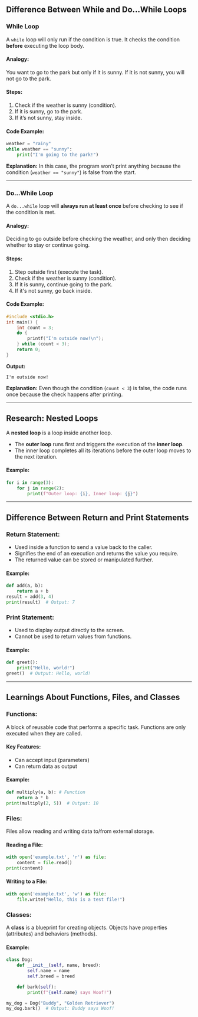## **Difference Between While and Do...While Loops**

### **While Loop**
A `while` loop will only run if the condition is true. It checks the condition **before** executing the loop body.

#### **Analogy:**
You want to go to the park but only if it is sunny. If it is not sunny, you will not go to the park.

#### **Steps:**
1. Check if the weather is sunny (condition).
2. If it is sunny, go to the park.
3. If it’s not sunny, stay inside.

#### **Code Example:**
```python
weather = "rainy"
while weather == "sunny":
    print("I'm going to the park!")
```
**Explanation:** In this case, the program won’t print anything because the condition (`weather == "sunny"`) is false from the start.

---

### **Do...While Loop**
A `do...while` loop will **always run at least once** before checking to see if the condition is met.

#### **Analogy:**
Deciding to go outside before checking the weather, and only then deciding whether to stay or continue going.

#### **Steps:**
1. Step outside first (execute the task).
2. Check if the weather is sunny (condition).
3. If it is sunny, continue going to the park.
4. If it's not sunny, go back inside.

#### **Code Example:**
```c
#include <stdio.h>
int main() {
    int count = 3;
    do {
        printf("I'm outside now!\n");
    } while (count < 3);
    return 0;
}
```
**Output:**
```
I'm outside now!
```
**Explanation:** Even though the condition (`count < 3`) is false, the code runs once because the check happens after printing.

---

## **Research: Nested Loops**
A **nested loop** is a loop inside another loop.
- The **outer loop** runs first and triggers the execution of the **inner loop**.
- The inner loop completes all its iterations before the outer loop moves to the next iteration.

#### **Example:**
```python
for i in range(3):
    for j in range(2):
        print(f"Outer loop: {i}, Inner loop: {j}")
```

---

## **Difference Between Return and Print Statements**
### **Return Statement:**
- Used inside a function to send a value back to the caller.
- Signifies the end of an execution and returns the value you require.
- The returned value can be stored or manipulated further.

#### **Example:**
```python
def add(a, b):
    return a + b
result = add(3, 4)
print(result)  # Output: 7
```

### **Print Statement:**
- Used to display output directly to the screen.
- Cannot be used to return values from functions.

#### **Example:**
```python
def greet():
    print("Hello, world!")
greet()  # Output: Hello, world!
```

---

## **Learnings About Functions, Files, and Classes**

### **Functions:**
A block of reusable code that performs a specific task. Functions are only executed when they are called.

#### **Key Features:**
- Can accept input (parameters)
- Can return data as output

#### **Example:**
```python
def multiply(a, b): # Function
    return a * b
print(multiply(2, 5))  # Output: 10
```

### **Files:**
Files allow reading and writing data to/from external storage.

#### **Reading a File:**
```python
with open('example.txt', 'r') as file:
    content = file.read()
print(content)
```

#### **Writing to a File:**
```python
with open('example.txt', 'w') as file:
    file.write("Hello, this is a test file!")
```

### **Classes:**
A **class** is a blueprint for creating objects. Objects have properties (attributes) and behaviors (methods).

#### **Example:**
```python
class Dog:
    def __init__(self, name, breed):
        self.name = name
        self.breed = breed

    def bark(self):
        print(f"{self.name} says Woof!")

my_dog = Dog("Buddy", "Golden Retriever")
my_dog.bark()  # Output: Buddy says Woof!
```

